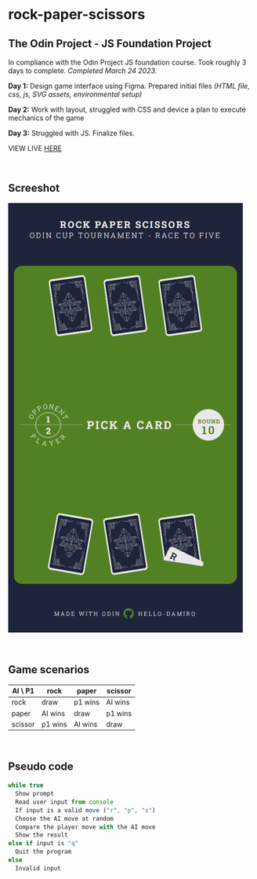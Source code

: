 # rock-paper-scissors

## The Odin Project - JS Foundation Project

In compliance with the Odin Project JS foundation course. Took roughly 3 days to complete. _Completed March 24 2023._

__Day 1:__ Design game interface using Figma. Prepared initial files _(HTML file, css, js, SVG assets, environmental setup)_

__Day 2:__ Work with layout, struggled with CSS and device a plan to execute mechanics of the game

__Day 3:__ Struggled with JS. Finalize files.

VIEW LIVE [HERE](https://hello-damiro.github.io/rock-paper-scissors)

</br>

## Screeshot

![rock paper scissor]( https://github.com/hello-damiro/rock-paper-scissors/blob/main/assets/screenshot.png)

</br>

## Game scenarios

 | AI \ P1 | rock    | paper   | scissor
 | ------- | ------- | ------- | -------
 | rock    | draw    | p1 wins | AI wins
 | paper   | AI wins | draw    | p1 wins
 | scissor | p1 wins | AI wins | draw

</br>

## Pseudo code

```javascript
while true
  Show prompt
  Read user input from console
  If input is a valid move ("r", "p", "s")
  Choose the AI move at random
  Compare the player move with the AI move
  Show the result
else if input is "q"
  Quit the program
else
  Invalid input
```
